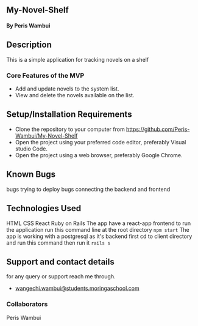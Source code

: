 ## My-Novel-Shelf
####  By Peris Wambui
## Description
This is a simple application for tracking novels on a shelf
### Core Features of the MVP
- Add and update novels to the system list.
- View and delete the novels available on the list.
## Setup/Installation Requirements
* Clone the repository to your computer from 
       https://github.com/Peris-Wambui/My-Novel-Shelf
* Open the project using your preferred code editor, preferably Visual studio Code.
* Open the project using a web browser, preferably Google Chrome.
## Known Bugs
bugs trying to deploy
bugs connecting the backend and frontend
## Technologies Used
HTML 
CSS
React
Ruby on Rails
The app have a react-app frontend to run the application
run this command line at the root directory
``` npm start ```
The app is working with a postgresql as it's backend
first cd to client directory and run this command
then run it 
``` rails s ```

## Support and contact details
for any query or support reach me through.
* wangechi.wambui@students.moringaschool.com

### Collaborators
Peris Wambui